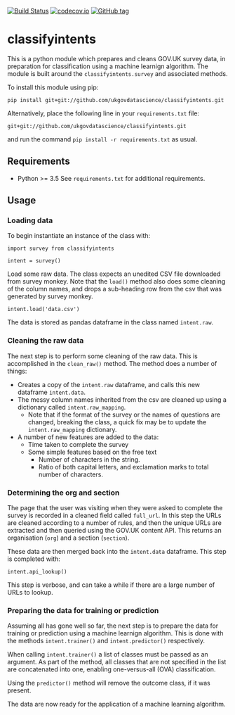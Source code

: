 [![Build Status](https://travis-ci.org/ukgovdatascience/classifyintents.svg?branch=master)](https://travis-ci.org/ukgovdatascience/classifyintents)
[![codecov.io](http://codecov.io/github/ukgovdatascience/classifyintents/coverage.svg?branch=master)](http://codecov.io/github/ukgovdatascience/classifyintents?branch=master)
[![GitHub tag](https://img.shields.io/github/tag/ukgovdatascience/classifyintents.svg)]()

# classifyintents

This is a python module which prepares and cleans GOV.UK survey data, in preparation for classification using a machine learnign algorithm.
The module is built around the `classifyintents.survey` and associated methods.

To install this module using pip:

```
pip install git+git://github.com/ukgovdatascience/classifyintents.git
```

Alternatively, place the following line in your `requirements.txt` file:

```
git+git://github.com/ukgovdatascience/classifyintents.git
```

and run the command `pip install -r requirements.txt` as usual.

## Requirements

* Python >= 3.5 
See `requirements.txt` for additional requirements.

## Usage

### Loading data

To begin instantiate an instance of the class with:

```
import survey from classifyintents

intent = survey()
```

Load some raw data.
The class expects an unedited CSV file downloaded from survey monkey.
Note that the `load()` method also does some cleaning of the column names, and drops a sub-heading row from the csv that was generated by survey monkey.

```
intent.load('data.csv')
```

The data is stored as pandas dataframe in the class named `intent.raw`.

### Cleaning the raw data

The next step is to perform some cleaning of the raw data.
This is accomplished in the `clean_raw()` method.
The method does a number of things:

* Creates a copy of the `intent.raw` dataframe, and calls this new dataframe `intent.data`.
* The messy column names inherited from the csv are cleaned up using a dictionary called `intent.raw_mapping`.
    * Note that if the format of the survey or the names of questions are changed, breaking the class, a quick fix may be to update the `intent.raw_mapping` dictionary.
* A number of new features are added to the data:
    * Time taken to complete the survey
    * Some simple features based on the free text
        * Number of characters in the string.
        * Ratio of both capital letters, and exclamation marks to total number of characters.

### Determining the org and section

The page that the user was visiting when they were asked to complete the survey is recorded in a cleaned field called `full_url`.
In this step the URLs are cleaned according to a number of rules, and then the unique URLs are extracted and then queried using the GOV.UK content API.
This returns an organisation (`org`) and a section (`section`).

These data are then merged back into the `intent.data` dataframe.
This step is completed with:

```
intent.api_lookup()
```

This step is verbose, and can take a while if there are a large number of URLs to lookup.

### Preparing the data for training or prediction

Assuming all has gone well so far, the next step is to prepare the data for training or prediction using a machine learnign algorithm.
This is done with the methods `intent.trainer()` and `intent.predictor()` respectively.

When calling `intent.trainer()` a list of classes must be passed as an argument.
As part of the method, all classes that are not specified in the list are concatenated into one, enabling one-versus-all (OVA) classification.

Using the `predictor()` method will remove the outcome class, if it was present.

The data are now ready for the application of a machine learning algorithm.
